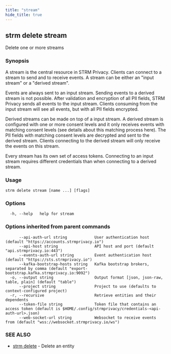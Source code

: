 ```yaml
---
title: "stream"
hide_title: true
---
```

## strm delete stream

Delete one or more streams

### Synopsis

A stream is the central resource in STRM Privacy. Clients can connect to a stream to send and to receive events. A
stream can be either an "input stream" or a "derived stream".

Events are always sent to an input stream. Sending events to a derived stream is not possible. After validation and
encryption of all PII fields, STRM Privacy sends all events to the input stream. Clients consuming from the input stream
will see all events, but with all PII fields encrypted.

Derived streams can be made on top of a input stream. A derived stream is configured with one or more consent levels and
it only receives events with matching consent levels (see details about this matching process here). The PII fields with
matching consent levels are decrypted and sent to the derived stream. Clients connecting to the derived stream will only
receive the events on this stream.

Every stream has its own set of access tokens. Connecting to an input stream requires different credentials than when
connecting to a derived stream.

### Usage

```
strm delete stream [name ...] [flags]
```

### Options

```
  -h, --help   help for stream
```

### Options inherited from parent commands

```
      --api-auth-url string            User authentication host (default "https://accounts.strmprivacy.io")
      --api-host string                API host and port (default "api.strmprivacy.io:443")
      --events-auth-url string         Event authentication host (default "https://sts.strmprivacy.io")
      --kafka-bootstrap-hosts string   Kafka bootstrap brokers, separated by comma (default "export-bootstrap.kafka.strmprivacy.io:9092")
  -o, --output string                  Output format [json, json-raw, table, plain] (default "table")
      --project string                 Project to use (defaults to context-configured project)
  -r, --recursive                      Retrieve entities and their dependents
      --token-file string              Token file that contains an access token (default is $HOME/.config/strmprivacy/credentials-<api-auth-url>.json)
      --web-socket-url string          Websocket to receive events from (default "wss://websocket.strmprivacy.io/ws")
```

### SEE ALSO

* [strm delete](docs/04-reference/01-cli-reference/strm/delete/index.md)	 - Delete an entity

